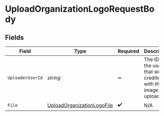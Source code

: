 # UploadOrganizationLogoRequestBody


## Fields

| Field                                                                             | Type                                                                              | Required                                                                          | Description                                                                       |
| --------------------------------------------------------------------------------- | --------------------------------------------------------------------------------- | --------------------------------------------------------------------------------- | --------------------------------------------------------------------------------- |
| `UploaderUserId`                                                                  | *string*                                                                          | :heavy_minus_sign:                                                                | The ID of the user that will be credited with the image upload.                   |
| `File`                                                                            | [UploadOrganizationLogoFile](../../Models/Requests/UploadOrganizationLogoFile.md) | :heavy_check_mark:                                                                | N/A                                                                               |